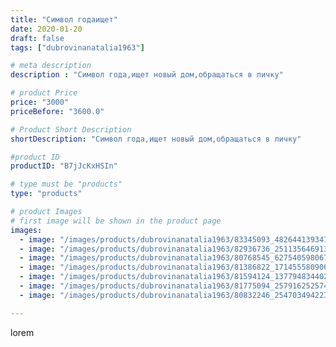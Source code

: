 ```yaml
---
title: "Символ годаищет"
date: 2020-01-20
draft: false
tags: ["dubrovinanatalia1963"]

# meta description
description : "Символ года,ищет новый дом,обращаться в личку"

# product Price
price: "3000"
priceBefore: "3600.0"

# Product Short Description
shortDescription: "Символ года,ищет новый дом,обращаться в личку"

#product ID
productID: "B7jJcKxHSIn"

# type must be "products"
type: "products"

# product Images
# first image will be shown in the product page
images:
  - image: "/images/products/dubrovinanatalia1963/83345093_482644139347685_1993291359401335678_n.jpg"
  - image: "/images/products/dubrovinanatalia1963/82936736_2511356469137466_3071898643937096953_n.jpg"
  - image: "/images/products/dubrovinanatalia1963/80768545_627540598067913_4055815538205871078_n.jpg"
  - image: "/images/products/dubrovinanatalia1963/81386822_171455580906019_1496164051381098654_n.jpg"
  - image: "/images/products/dubrovinanatalia1963/81594124_137794834402289_8352221112723354638_n.jpg"
  - image: "/images/products/dubrovinanatalia1963/81775094_2579162525744257_6463202085539480336_n.jpg"
  - image: "/images/products/dubrovinanatalia1963/80832246_2547034942238577_6419291912667728492_n.jpg"

---
```

lorem
